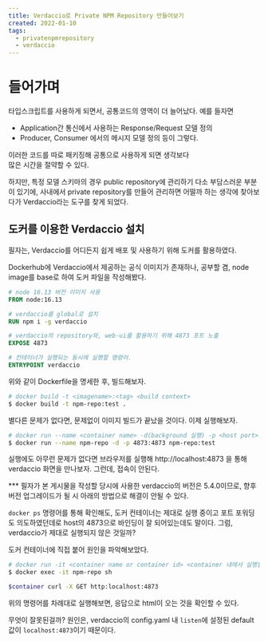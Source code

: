```yaml
---
title: Verdaccio로 Private NPM Repository 만들어보기
created: 2022-01-10
tags:
  - privatenpmrepository
  - verdaccio
---
```


# 들어가며

타입스크립트를 사용하게 되면서, 공통코드의 영역이 더 늘어났다.
예를 들자면
- Application간 통신에서 사용하는 Response/Request 모델 정의
- Producer, Consumer 에서의 메시지 모델 정의
등이 그렇다.

이러한 코드를 따로 패키징해 공통으로 사용하게 되면 생각보다  
많은 시간을 절약할 수 있다.

하지만, 특정 모델 스키마의 경우 public repository에 관리하기 다소 부담스러운 부분이 있기에, 사내에서 private repository를 만들어 관리하면 어떨까 하는 생각에 찾아보다가 Verdaccio라는 도구를 찾게 되었다.

## 도커를 이용한 Verdaccio 설치
필자는, Verdaccio를 어디든지 쉽게 배포 및 사용하기 위해
도커를 활용하였다.

Dockerhub에 Verdaccio에서 제공하는 공식 이미지가 존재하나,
공부할 겸, node image를 base로 하여 도커 파일을 작성해봤다.

```Dockerfile
# node 16.13 버전 이미지 사용
FROM node:16.13

# verdaccio를 global로 설치
RUN npm i -g verdaccio

# verdaccio의 repository와, web-ui를 활용하기 위해 4873 포트 노출
EXPOSE 4873

# 컨테이너가 실행되는 동시에 실행할 명령어.
ENTRYPOINT verdaccio
```

위와 같이 Dockerfile을 명세한 후, 빌드해보자.

```bash
# docker build -t <imagename>:<tag> <build context>
$ docker build -t npm-repo:test .
```
별다른 문제가 없다면, 문제없이 이미지 빌드가 끝났을 것이다.
이제 실행해보자.

```bash
# docker run --name <container name> -d(background 실행) -p <host port>:<container port>(container port를 host의 특정 port로 forwarding) <imagename>:<tag>
$ docker run --name npm-repo -d -p 4873:4873 npm-repo:test
```
실행에도 아무런 문제가 없다면
브라우저를 실행해 http://localhost:4873 을 통해 verdaccio 화면을 만나보자.
그런데, 접속이 안된다.

*** 필자가 본 게시물을 작성할 당시에 사용한 verdaccio의 버전은 5.4.0이므로, 향후 버전 업그레이드가 될 시 아래의 방법으로 해결이 안될 수 있다.

`docker ps` 명령어를 통해 확인해도, 도커 컨테이너는 제대로 실행 중이고
포트 포워딩도 의도하였던데로 host의 4873으로 바인딩이 잘 되어있는데도 말이다.
그럼, verdaccio가 제대로 실행되지 않은 것일까?

도커 컨테이너에 직접 붙어 원인을 파악해보았다.

```bash
# docker run -it <container name or container id> <container 내에서 실행할 명령어>
$ docker exec -it npm-repo sh

$container curl -X GET http:localhost:4873
```
위의 명령어를 차례대로 실행해보면, 응답으로 html이 오는 것을 확인할 수 있다.

무엇이 잘못된걸까?
원인은, verdaccio의 config.yaml 내 `listen`에 설정된 default 값이 `localhost:4873`이기 때문이다.











